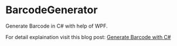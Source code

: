 # BarcodeGenerator
Generate Barcode in C# with help of WPF.

For detail explaination visit this blog post:
<a href="http://blog.mudassartufail.com/generate-barcode-c-sharp/" target="_blank">Generate Barcode with C#</a>

